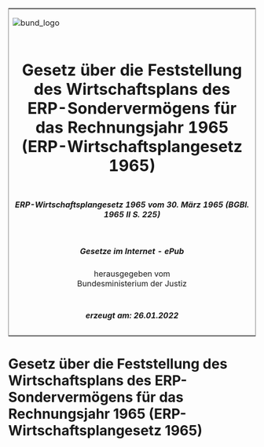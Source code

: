 <span id="DECKBLATT.html"></span>

<table border="0" frame="border" width="100%">

<tr valign="top">

<td align="left">

![bund\_logo](BfJ_2021_Web_de_de.gif)

</td>

<td align="right">

 

</td>

</tr>

<tr align="center" valign="middle">

<td colspan="2">

# Gesetz über die Feststellung des Wirtschaftsplans des ERP-Sondervermögens für das Rechnungsjahr 1965 (ERP-Wirtschaftsplangesetz 1965)

</td>

</tr>

<tr align="center" valign="middle">

<td colspan="2">

##### ERP-Wirtschaftsplangesetz 1965 vom 30. März 1965 (BGBl. 1965 II S. 225)

</td>

</tr>

<tr align="center" valign="middle">

<td colspan="2">

  
  

##### Gesetze im Internet - ePub  
  
herausgegeben vom  
Bundesministerium der Justiz

</td>

</tr>

<tr align="center" valign="bottom">

<td colspan="2">

  
  

##### erzeugt am: 26.01.2022

</td>

</tr>

</table>

<span id="BJNR202250965.html"></span>

# Gesetz über die Feststellung des Wirtschaftsplans des ERP-Sondervermögens für das Rechnungsjahr 1965 (ERP-Wirtschaftsplangesetz 1965)
